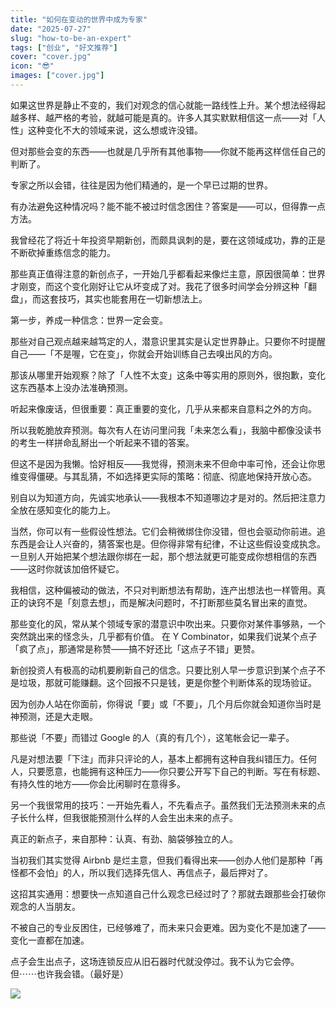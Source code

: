 ```yaml
---
title: "如何在变动的世界中成为专家"
date: "2025-07-27"
slug: "how-to-be-an-expert"
tags: ["创业", "好文推荐"]
cover: "cover.jpg"
icon: "😎"
images: ["cover.jpg"]
---
```

如果这世界是静止不变的，我们对观念的信心就能一路线性上升。某个想法经得起越多样、越严格的考验，就越可能是真的。许多人其实默默相信这一点——对「人性」这种变化不大的领域来说，这么想或许没错。



但对那些会变的东西——也就是几乎所有其他事物——你就不能再这样信任自己的判断了。



专家之所以会错，往往是因为他们精通的，是一个早已过期的世界。



有办法避免这种情况吗？能不能不被过时信念困住？答案是——可以，但得靠一点方法。



我曾经花了将近十年投资早期新创，而颇具讽刺的是，要在这领域成功，靠的正是不断砍掉重练信念的能力。



那些真正值得注意的新创点子，一开始几乎都看起来像烂主意，原因很简单：世界才刚变，而这个变化刚好让它从坏变成了对。我花了很多时间学会分辨这种「翻盘」，而这套技巧，其实也能套用在一切新想法上。



第一步，养成一种信念：世界一定会变。



那些对自己观点越来越笃定的人，潜意识里其实是认定世界静止。只要你不时提醒自己——「不是喔，它在变」，你就会开始训练自己去嗅出风的方向。



那该从哪里开始观察？除了「人性不太变」这条中等实用的原则外，很抱歉，变化这东西基本上没办法准确预测。



听起来像废话，但很重要：真正重要的变化，几乎从来都来自意料之外的方向。



所以我乾脆放弃预测。每次有人在访问里问我「未来怎么看」，我脑中都像没读书的考生一样拼命乱掰出一个听起来不错的答案。



但这不是因为我懒。恰好相反——我觉得，预测未来不但命中率可怜，还会让你思维变得僵硬。与其乱猜，不如选择更实际的策略：彻底、彻底地保持开放心态。



别自以为知道方向，先诚实地承认——我根本不知道哪边才是对的。然后把注意力全放在感知变化的能力上。



当然，你可以有一些假设性想法。它们会稍微绑住你没错，但也会驱动你前进。追东西是会让人兴奋的，猜答案也是。但你得非常有纪律，不让这些假设变成执念。
一旦别人开始把某个想法跟你绑在一起，那个想法就更可能变成你想相信的东西——这时你就该加倍怀疑它。



我相信，这种偏被动的做法，不只对判断想法有帮助，连产出想法也一样管用。真正的诀窍不是「刻意去想」，而是解决问题时，不打断那些莫名冒出来的直觉。



那些变化的风，常从某个领域专家的潜意识中吹出来。只要你对某件事够熟，一个突然跳出来的怪念头，几乎都有价值。
在 Y Combinator，如果我们说某个点子「疯了点」，那通常是称赞——搞不好还比「这点子不错」更赞。



新创投资人有极高的动机要刷新自己的信念。只要比别人早一步意识到某个点子不是垃圾，那就可能赚翻。这个回报不只是钱，更是你整个判断体系的现场验证。



因为创办人站在你面前，你得说「要」或「不要」，几个月后你就会知道你当时是神预测，还是大走眼。



那些说「不要」而错过 Google 的人（真的有几个），这笔帐会记一辈子。



凡是对想法要「下注」而非只评论的人，基本上都拥有这种自我纠错压力。任何人，只要愿意，也能拥有这种压力——你只要公开写下自己的判断。写在有标题、有持久性的地方——你会比闲聊时在意得多。



另一个我很常用的技巧：一开始先看人，不先看点子。虽然我们无法预测未来的点子长什么样，但我很能预测什么样的人会生出未来的点子。



真正的新点子，来自那种：认真、有劲、脑袋够独立的人。



当初我们其实觉得 Airbnb 是烂主意，但我们看得出来——创办人他们是那种「再怪都不会怕」的人，所以我们选择先信人、再信点子，最后押对了。



这招其实通用：想要快一点知道自己什么观念已经过时了？那就去跟那些会打破你观念的人当朋友。



不被自己的专业反困住，已经够难了，而未来只会更难。因为变化不是加速了——变化一直都在加速。



点子会生出点子，这场连锁反应从旧石器时代就没停过。我不认为它会停。
但⋯⋯也许我会错。（最好是）




![](https://prod-files-secure.s3.us-west-2.amazonaws.com/112d0858-5090-4d34-a606-b75eb8d65fd2/46476355-9cf3-4e99-9b7a-3531bc426380/1000202064.png?X-Amz-Algorithm=AWS4-HMAC-SHA256&X-Amz-Content-Sha256=UNSIGNED-PAYLOAD&X-Amz-Credential=ASIAZI2LB466ZJ34OOEV%2F20250908%2Fus-west-2%2Fs3%2Faws4_request&X-Amz-Date=20250908T154523Z&X-Amz-Expires=3600&X-Amz-Security-Token=IQoJb3JpZ2luX2VjEFgaCXVzLXdlc3QtMiJGMEQCIE8F8W2OLWO9ERxaq35CCzHUYnFtA9smQNx9TZNlcWHUAiBHro5mABXViMvdNlE139WikiyRNGg8naeAQ1WCwNSj%2ByqIBAjB%2F%2F%2F%2F%2F%2F%2F%2F%2F%2F8BEAAaDDYzNzQyMzE4MzgwNSIMCEJvUgVDmZ06u5wLKtwDxuTWPeLhiHuWAfkOVJStER5HmBLP5R1mTtGEUNVF5cnfCruKdknv3dFpxTNFp6nnWoHumuRWSCYgCRHoME%2BSgN0AMUkqPI2HSrTIHw1ShJ3xzzVmGkkShaa%2FjahE%2BznMWnSLk97Q9HTmXtNABAU5FiVhglYipQwXIb1pIVyWf2JdeYN72Nd5EaFHiYFlwuHW%2FJcATQdMlwiUWQIBlJ8GQAbJy2KSEtmL22UhPiDiq1upnZDVygtsbUzi0Rqsav%2BHfDUaxZa15BKmDplnruifn5b2seqjBk3yisVBptQ3POVOHgAndwUO11A0xjlTUtvUoyjgIA7L7H4NNz5wnYpyM3KQD8kiiPQsfl%2BKVIAdhAkOLniER4XE1TX7VMSvnDhyMaZ1%2BAanYc6zX6L7a4ovQS%2BTT22NwD8vHXDN7SU8jncKpUXZtW%2Bpi5nikrWMGK%2Fc8H4T6%2B7NLSLWt39q4mNKDO%2FEgCtJy878PzJ%2FmK%2Bs5FUkJmjcWsP4dEaOYsgzKGmCEEpbDXPn6IR%2FnBeRyjuYIiuVH1XCrjKwFvJSdh%2FhSzfnol493iNt83eaulRTZ6lFHvAzM%2Blnm4I0L4YdGLs5qaKr%2FZ33Ae6TnnKIL9DhTaaviIEuYCNkrv2K%2BVMwy%2B%2F7xQY6pgFt4aGXNBMt703QCRiz4UCvA9bDVDy%2FqmffGDXNBkIQOwV6tE4%2BUqHgDxZvciEq2o%2F224oZwjC9nr6WqnB9rYoUTc9qlxLUOQ7QYSvkTvF2xOZZUIZW5mv52R61P2gSitXn9YSlkfF8BoObUXiePyPOShbbvGY3bF184puaihMZPV%2B5iXGQnI8wbGmDzRBbfE2p8siySLBURIF5q918keAQKrUvrbGT&X-Amz-Signature=d1b555f415df3603b5d4bb0abe60cf67f58a5a5227f22be7e6cca4c96b9c96b9&X-Amz-SignedHeaders=host&x-amz-checksum-mode=ENABLED&x-id=GetObject)

